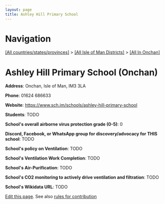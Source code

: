 ```yaml
---
layout: page
title: Ashley Hill Primary School
---
```

# Navigation

[[All countries/states/provinces]](../../..) > [[All Isle of Man Districts]](../..) > [[All In Onchan]](..)

# Ashley Hill Primary School (Onchan)

**Address**: Onchan, Isle of Man, IM3 3LA

**Phone**: 01624 686633

**Website**: <https://www.sch.im/schools/ashley-hill-primary-school>

**Students**: TODO

**School's overall airborne virus protection grade (0-5)**: 0

**Discord, Facebook, or WhatsApp group for discovery/advocacy for THIS school**: TODO

**School's policy on Ventilation**: TODO

**School's Ventilation Work Completion**: TODO

**School's Air-Purification**: TODO

**School's CO2 monitoring to actively drive ventilation and filtration**: TODO

**School's Wikidata URL**: TODO


[Edit this page](https://github.com/ventilate-schools/IoM/edit/main/./Onchan/Ashley_Hill_Primary_School.md). See also [rules for contribution](../../../contribution-rules/)